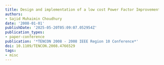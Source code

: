 ```yaml
---
title: Design and implementation of a low cost Power Factor Improvement device
authors:
- Sajid Muhaimin Choudhury
date: '2008-01-01'
publishDate: '2025-05-20T05:09:07.052954Z'
publication_types:
- paper-conference
publication: '*TENCON 2008 - 2008 IEEE Region 10 Conference*'
doi: 10.1109/TENCON.2008.4766529
tags:
- misc
---
```

